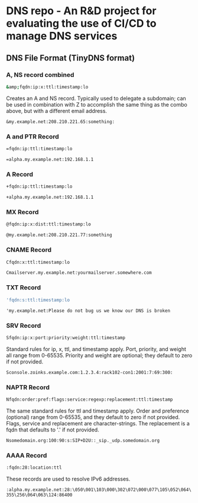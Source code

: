 # DNS repo - An R&D project for evaluating the use of CI/CD to manage DNS services

## DNS File Format (TinyDNS format)

### A, NS record combined
```sh
&amp;fqdn:ip:x:ttl:timestamp:lo
```

Creates an A and NS record. Typically used to delegate a subdomain; can be used in combination with Z to accomplish the same thing as the combo above, but with a different email address.

`&my.example.net:208.210.221.65:something:`

### A and PTR Record
```sh
=fqdn:ip:ttl:timestamp:lo
```

`=alpha.my.example.net:192.168.1.1`

### A Record
```sh
+fqdn:ip:ttl:timestamp:lo
```

`+alpha.my.example.net:192.168.1.1`

### MX Record
```sh
@fqdn:ip:x:dist:ttl:timestamp:lo
```

`@my.example.net:208.210.221.77:something`

### CNAME Record
```sh
Cfqdn:x:ttl:timestamp:lo
```

`Cmailserver.my.example.net:yourmailserver.somewhere.com`

### TXT Record
```sh
'fqdn:s:ttl:timestamp:lo
```

`'my.example.net:Please do not bug us we know our DNS is broken`

### SRV Record
```sh
Sfqdn:ip:x:port:priority:weight:ttl:timestamp
```

Standard rules for ip, x, ttl, and timestamp apply. Port, priority, and weight all range from 0-65535. Priority and weight are optional; they default to zero if not provided.

`Sconsole.zoinks.example.com:1.2.3.4:rack102-con1:2001:7:69:300:`

### NAPTR Record
```sh
Nfqdn:order:pref:flags:service:regexp:replacement:ttl:timestamp
```

The same standard rules for ttl and timestamp apply. Order and preference (optional) range from 0-65535, and they default to zero if not provided. Flags, service and replacement are character-strings. The replacement is a fqdn that defaults to '.' if not provided.

`Nsomedomain.org:100:90:s:SIP+D2U::_sip._udp.somedomain.org`

### AAAA Record
```sh
:fqdn:28:location:ttl
```

These records are used to resolve IPv6 addresses.

`:alpha.my.example.net:28:\050\001\103\000\302\072\000\077\105\052\064\355\256\064\063\124:86400`

